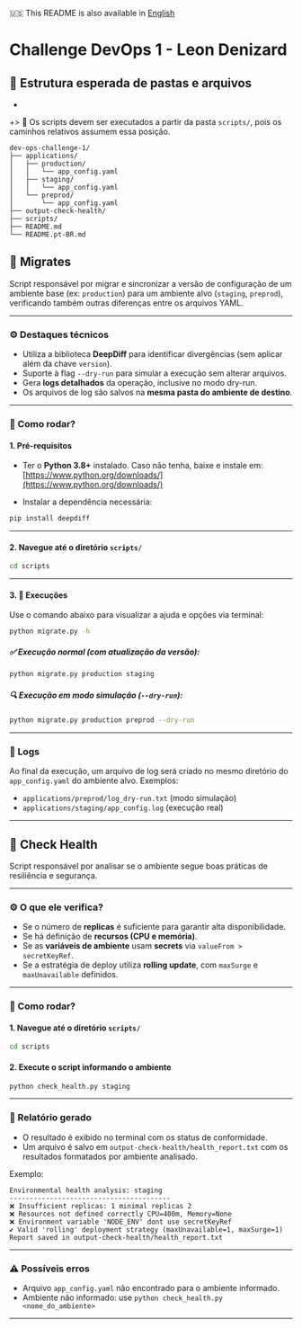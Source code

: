 🇺🇸 This README is also available in [English](README.md)

# Challenge DevOps 1 - Leon Denizard


## 📁 Estrutura esperada de pastas e arquivos
+
+> 📌 Os scripts devem ser executados a partir da pasta `scripts/`, pois os caminhos relativos assumem essa posição.

```
dev-ops-challenge-1/
├── applications/
│   ├── production/
│   │   └── app_config.yaml
│   ├── staging/
│   │   └── app_config.yaml
│   └── preprod/
│       └── app_config.yaml
├── output-check-health/
├── scripts/
├── README.md
└── README.pt-BR.md

```

## 📌 Migrates

Script responsável por migrar e sincronizar a versão de configuração de um ambiente base (ex: `production`) para um ambiente alvo (`staging`, `preprod`), verificando também outras diferenças entre os arquivos YAML.

---

### ⚙️ Destaques técnicos

* Utiliza a biblioteca **DeepDiff** para identificar divergências (sem aplicar além da chave `version`).
* Suporte à flag `--dry-run` para simular a execução sem alterar arquivos.
* Gera **logs detalhados** da operação, inclusive no modo dry-run.
* Os arquivos de log são salvos na **mesma pasta do ambiente de destino**.

---

### 🚀 Como rodar?

#### 1. Pré-requisitos

* Ter o **Python 3.8+** instalado.
  Caso não tenha, baixe e instale em: [https://www.python.org/downloads/](https://www.python.org/downloads/)

* Instalar a dependência necessária:

```bash
pip install deepdiff
```

---

#### 2. Navegue até o diretório `scripts/`

```bash
cd scripts
```

---

#### 3. 🔁 Execuções

Use o comando abaixo para visualizar a ajuda e opções via terminal:

```bash
python migrate.py -h
```

##### ✅ Execução normal (com atualização da versão):

```bash
python migrate.py production staging
```

##### 🔍 Execução em modo simulação (`--dry-run`):

```bash
python migrate.py production preprod --dry-run
```

---

### 📝 Logs

Ao final da execução, um arquivo de log será criado no mesmo diretório do `app_config.yaml` do ambiente alvo.
Exemplos:

* `applications/preprod/log_dry-run.txt` (modo simulação)
* `applications/staging/app_config.log` (execução real)

---

## 📌 Check Health

Script responsável por analisar se o ambiente segue boas práticas de resiliência e segurança.

---

### ⚙️ O que ele verifica?

* Se o número de **replicas** é suficiente para garantir alta disponibilidade.
* Se há definição de **recursos (CPU e memória)**.
* Se as **variáveis de ambiente** usam **secrets** via `valueFrom > secretKeyRef`.
* Se a estratégia de deploy utiliza **rolling update**, com `maxSurge` e `maxUnavailable` definidos.

---

### 🚀 Como rodar?

#### 1. Navegue até o diretório `scripts/`

```bash
cd scripts
```

#### 2. Execute o script informando o ambiente

```bash
python check_health.py staging
```

---

### 📄 Relatório gerado

* O resultado é exibido no terminal com os status de conformidade.
* Um arquivo é salvo em `output-check-health/health_report.txt` com os resultados formatados por ambiente analisado.

Exemplo:

```
Environmental health analysis: staging
----------------------------------------
❌ Insufficient replicas: 1 minimal replicas 2
❌ Resources not defined correctly CPU=400m, Memory=None
❌ Environment variable 'NODE_ENV' dont use secretKeyRef
✔️ Valid 'rolling' deployment strategy (maxUnavailable=1, maxSurge=1)
Report saved in output-check-health/health_report.txt
```

---

### ⚠️ Possíveis erros

* Arquivo `app_config.yaml` não encontrado para o ambiente informado.
* Ambiente não informado: use `python check_health.py <nome_do_ambiente>`

---


